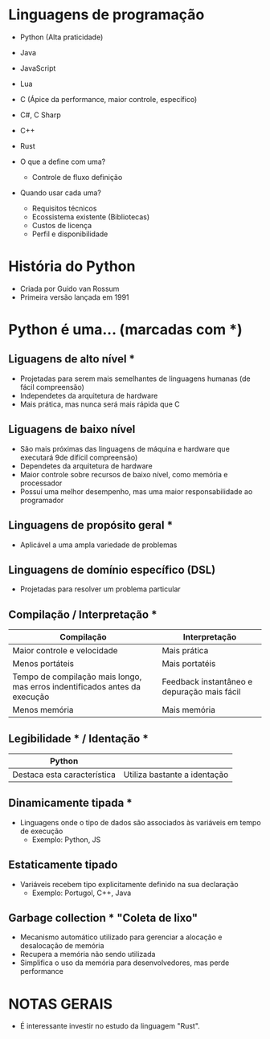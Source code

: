 # Linguagens de programação
- Python (Alta praticidade)
- Java
- JavaScript
- Lua
- C (Ápice da performance, maior controle, específico)
- C#, C Sharp
- C++
- Rust 

- O que a define com uma?
  - Controle de fluxo definição

- Quando usar cada uma?
  - Requisitos técnicos
  - Ecossistema existente (Bibliotecas)
  - Custos de licença
  - Perfil e disponibilidade

# História do Python
- Criada por Guido van Rossum
- Primeira versão lançada em 1991

# Python é uma... (marcadas com *)
## Liguagens de alto nível *
- Projetadas para serem mais semelhantes de linguagens humanas (de fácil compreensão)
- Independetes da arquitetura de hardware
- Mais prática, mas nunca será mais rápida que C

## Liguagens de baixo nível
- São mais próximas das linguagens de máquina e hardware que executará 9de difícil compreensão)
- Dependetes da arquitetura de hardware
- Maior controle sobre recursos de baixo nível, como memória e processador
- Possuí uma melhor desempenho, mas uma maior responsabilidade ao programador

## Linguagens de propósito geral *
- Aplicável a uma ampla variedade de problemas

## Linguagens de domínio específico (DSL)
- Projetadas para resolver um problema particular

## Compilação / Interpretação *
| Compilação | Interpretação |
| ------------- | ------------- |
| Maior controle e velocidade| Mais prática |
| Menos portáteis | Mais portatéis |
| Tempo de compilação mais longo, mas erros indentificados antes da execução | Feedback instantâneo e depuração mais fácil |
| Menos memória | Mais memória |

## Legibilidade * / Identação *
| Python ||
| ------------- | ------------- |
Destaca esta característica | Utiliza bastante a identação

## Dinamicamente tipada *
- Linguagens onde o tipo de dados são associados às variáveis em tempo de execução
  - Exemplo: Python, JS

## Estaticamente tipado
- Variáveis recebem tipo explicitamente definido na sua declaração
  - Exemplo: Portugol, C++, Java

## Garbage collection * "Coleta de lixo"
- Mecanismo automático utilizado para gerenciar a alocação e desalocação de memória
- Recupera a memória não sendo utilizada
- Simplifica o uso da memória para desenvolvedores, mas perde performance


# NOTAS GERAIS
- É interessante investir no estudo da linguagem "Rust".